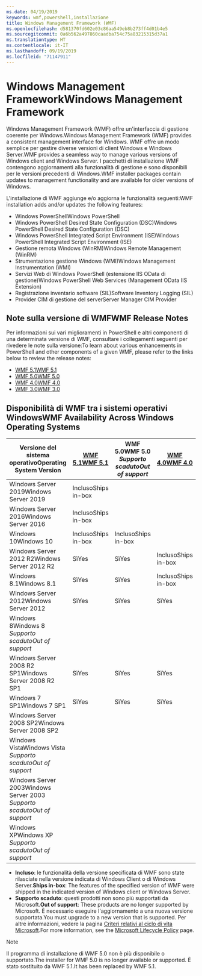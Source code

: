 ```yaml
---
ms.date: 04/19/2019
keywords: wmf,powershell,installazione
title: Windows Management Framework (WMF)
ms.openlocfilehash: d581370fd602e03c86aa549eb8b273ff4d01b4e5
ms.sourcegitcommit: 0a6b562a497860caadba754c75a83215315d37a1
ms.translationtype: HT
ms.contentlocale: it-IT
ms.lasthandoff: 09/19/2019
ms.locfileid: "71147911"
---
```

# <a name="windows-management-framework"></a><span data-ttu-id="cf544-103">Windows Management Framework</span><span class="sxs-lookup"><span data-stu-id="cf544-103">Windows Management Framework</span></span>

<span data-ttu-id="cf544-104">Windows Management Framework (WMF) offre un'interfaccia di gestione coerente per Windows.</span><span class="sxs-lookup"><span data-stu-id="cf544-104">Windows Management Framework (WMF) provides a consistent management interface for Windows.</span></span> <span data-ttu-id="cf544-105">WMF offre un modo semplice per gestire diverse versioni di client Windows e Windows Server.</span><span class="sxs-lookup"><span data-stu-id="cf544-105">WMF provides a seamless way to manage various versions of Windows client and Windows Server.</span></span> <span data-ttu-id="cf544-106">I pacchetti di installazione WMF contengono aggiornamenti alla funzionalità di gestione e sono disponibili per le versioni precedenti di Windows.</span><span class="sxs-lookup"><span data-stu-id="cf544-106">WMF installer packages contain updates to management functionality and are available for older versions of Windows.</span></span>

<span data-ttu-id="cf544-107">L'installazione di WMF aggiunge e/o aggiorna le funzionalità seguenti:</span><span class="sxs-lookup"><span data-stu-id="cf544-107">WMF installation adds and/or updates the following features:</span></span>

- <span data-ttu-id="cf544-108">Windows PowerShell</span><span class="sxs-lookup"><span data-stu-id="cf544-108">Windows PowerShell</span></span>
- <span data-ttu-id="cf544-109">Windows PowerShell Desired State Configuration (DSC)</span><span class="sxs-lookup"><span data-stu-id="cf544-109">Windows PowerShell Desired State Configuration (DSC)</span></span>
- <span data-ttu-id="cf544-110">Windows PowerShell Integrated Script Environment (ISE)</span><span class="sxs-lookup"><span data-stu-id="cf544-110">Windows PowerShell Integrated Script Environment (ISE)</span></span>
- <span data-ttu-id="cf544-111">Gestione remota Windows (WinRM)</span><span class="sxs-lookup"><span data-stu-id="cf544-111">Windows Remote Management (WinRM)</span></span>
- <span data-ttu-id="cf544-112">Strumentazione gestione Windows (WMI)</span><span class="sxs-lookup"><span data-stu-id="cf544-112">Windows Management Instrumentation (WMI)</span></span>
- <span data-ttu-id="cf544-113">Servizi Web di Windows PowerShell (estensione IIS OData di gestione)</span><span class="sxs-lookup"><span data-stu-id="cf544-113">Windows PowerShell Web Services (Management OData IIS Extension)</span></span>
- <span data-ttu-id="cf544-114">Registrazione inventario software (SIL)</span><span class="sxs-lookup"><span data-stu-id="cf544-114">Software Inventory Logging (SIL)</span></span>
- <span data-ttu-id="cf544-115">Provider CIM di gestione del server</span><span class="sxs-lookup"><span data-stu-id="cf544-115">Server Manager CIM Provider</span></span>

## <a name="wmf-release-notes"></a><span data-ttu-id="cf544-116">Note sulla versione di WMF</span><span class="sxs-lookup"><span data-stu-id="cf544-116">WMF Release Notes</span></span>

<span data-ttu-id="cf544-117">Per informazioni sui vari miglioramenti in PowerShell e altri componenti di una determinata versione di WMF, consultare i collegamenti seguenti per rivedere le note sulla versione:</span><span class="sxs-lookup"><span data-stu-id="cf544-117">To learn about various enhancements in PowerShell and other components of a given WMF, please refer to the links below to review the release notes:</span></span>

- [<span data-ttu-id="cf544-118">WMF 5.1</span><span class="sxs-lookup"><span data-stu-id="cf544-118">WMF 5.1</span></span>](whats-new/release-notes.md#wmf-51-changes)
- [<span data-ttu-id="cf544-119">WMF 5.0</span><span class="sxs-lookup"><span data-stu-id="cf544-119">WMF 5.0</span></span>](whats-new/release-notes.md#wmf-50-changes)
- [<span data-ttu-id="cf544-120">WMF 4.0</span><span class="sxs-lookup"><span data-stu-id="cf544-120">WMF 4.0</span></span>](https://download.microsoft.com/download/3/D/6/3D61D262-8549-4769-A660-230B67E15B25/Windows%20Management%20Framework%204%200%20Release%20Notes.docx)
- [<span data-ttu-id="cf544-121">WMF 3.0</span><span class="sxs-lookup"><span data-stu-id="cf544-121">WMF 3.0</span></span>](https://download.microsoft.com/download/E/7/6/E76850B8-DA6E-4FF5-8CCE-A24FC513FD16/WMF%203%20Release%20Notes.docx)

## <a name="wmf-availability-across-windows-operating-systems"></a><span data-ttu-id="cf544-122">Disponibilità di WMF tra i sistemi operativi Windows</span><span class="sxs-lookup"><span data-stu-id="cf544-122">WMF Availability Across Windows Operating Systems</span></span>

|        <span data-ttu-id="cf544-123">Versione del sistema operativo</span><span class="sxs-lookup"><span data-stu-id="cf544-123">Operating System Version</span></span>         | <span data-ttu-id="cf544-124">[WMF 5.1][]</span><span class="sxs-lookup"><span data-stu-id="cf544-124">[WMF 5.1][]</span></span>  | <span data-ttu-id="cf544-125">WMF 5.0</span><span class="sxs-lookup"><span data-stu-id="cf544-125">WMF 5.0</span></span><br><span data-ttu-id="cf544-126">*Supporto scaduto*</span><span class="sxs-lookup"><span data-stu-id="cf544-126">*Out of support*</span></span> | <span data-ttu-id="cf544-127">[WMF 4.0][]</span><span class="sxs-lookup"><span data-stu-id="cf544-127">[WMF 4.0][]</span></span>  | <span data-ttu-id="cf544-128">[WMF 3.0][]</span><span class="sxs-lookup"><span data-stu-id="cf544-128">[WMF 3.0][]</span></span>  | <span data-ttu-id="cf544-129">[WMF 2.0][]</span><span class="sxs-lookup"><span data-stu-id="cf544-129">[WMF 2.0][]</span></span>  |
| --------------------------------------- | ------------ | --------------------------- | ------------ | ------------ | ------------ |
| <span data-ttu-id="cf544-130">Windows Server 2019</span><span class="sxs-lookup"><span data-stu-id="cf544-130">Windows Server 2019</span></span>                     | <span data-ttu-id="cf544-131">Incluso</span><span class="sxs-lookup"><span data-stu-id="cf544-131">Ships in-box</span></span> |                             |              |              |              |
| <span data-ttu-id="cf544-132">Windows Server 2016</span><span class="sxs-lookup"><span data-stu-id="cf544-132">Windows Server 2016</span></span>                     | <span data-ttu-id="cf544-133">Incluso</span><span class="sxs-lookup"><span data-stu-id="cf544-133">Ships in-box</span></span> |                             |              |              |              |
| <span data-ttu-id="cf544-134">Windows 10</span><span class="sxs-lookup"><span data-stu-id="cf544-134">Windows 10</span></span>                              | <span data-ttu-id="cf544-135">Incluso</span><span class="sxs-lookup"><span data-stu-id="cf544-135">Ships in-box</span></span> | <span data-ttu-id="cf544-136">Incluso</span><span class="sxs-lookup"><span data-stu-id="cf544-136">Ships in-box</span></span>                |              |              |              |
| <span data-ttu-id="cf544-137">Windows Server 2012 R2</span><span class="sxs-lookup"><span data-stu-id="cf544-137">Windows Server 2012 R2</span></span>                  | <span data-ttu-id="cf544-138">Sì</span><span class="sxs-lookup"><span data-stu-id="cf544-138">Yes</span></span>          | <span data-ttu-id="cf544-139">Sì</span><span class="sxs-lookup"><span data-stu-id="cf544-139">Yes</span></span>                         | <span data-ttu-id="cf544-140">Incluso</span><span class="sxs-lookup"><span data-stu-id="cf544-140">Ships in-box</span></span> |              |              |
| <span data-ttu-id="cf544-141">Windows 8.1</span><span class="sxs-lookup"><span data-stu-id="cf544-141">Windows 8.1</span></span>                             | <span data-ttu-id="cf544-142">Sì</span><span class="sxs-lookup"><span data-stu-id="cf544-142">Yes</span></span>          | <span data-ttu-id="cf544-143">Sì</span><span class="sxs-lookup"><span data-stu-id="cf544-143">Yes</span></span>                         | <span data-ttu-id="cf544-144">Incluso</span><span class="sxs-lookup"><span data-stu-id="cf544-144">Ships in-box</span></span> |              |              |
| <span data-ttu-id="cf544-145">Windows Server 2012</span><span class="sxs-lookup"><span data-stu-id="cf544-145">Windows Server 2012</span></span>                     | <span data-ttu-id="cf544-146">Sì</span><span class="sxs-lookup"><span data-stu-id="cf544-146">Yes</span></span>          | <span data-ttu-id="cf544-147">Sì</span><span class="sxs-lookup"><span data-stu-id="cf544-147">Yes</span></span>                         | <span data-ttu-id="cf544-148">Sì</span><span class="sxs-lookup"><span data-stu-id="cf544-148">Yes</span></span>          | <span data-ttu-id="cf544-149">Incluso</span><span class="sxs-lookup"><span data-stu-id="cf544-149">Ships in-box</span></span> |              |
| <span data-ttu-id="cf544-150">Windows 8</span><span class="sxs-lookup"><span data-stu-id="cf544-150">Windows 8</span></span><br><span data-ttu-id="cf544-151">*Supporto scaduto*</span><span class="sxs-lookup"><span data-stu-id="cf544-151">*Out of support*</span></span>           |              |                             |              | <span data-ttu-id="cf544-152">Incluso</span><span class="sxs-lookup"><span data-stu-id="cf544-152">Ships in-box</span></span> |              |
| <span data-ttu-id="cf544-153">Windows Server 2008 R2 SP1</span><span class="sxs-lookup"><span data-stu-id="cf544-153">Windows Server 2008 R2 SP1</span></span>              | <span data-ttu-id="cf544-154">Sì</span><span class="sxs-lookup"><span data-stu-id="cf544-154">Yes</span></span>          | <span data-ttu-id="cf544-155">Sì</span><span class="sxs-lookup"><span data-stu-id="cf544-155">Yes</span></span>                         | <span data-ttu-id="cf544-156">Sì</span><span class="sxs-lookup"><span data-stu-id="cf544-156">Yes</span></span>          | <span data-ttu-id="cf544-157">Sì</span><span class="sxs-lookup"><span data-stu-id="cf544-157">Yes</span></span>          | <span data-ttu-id="cf544-158">Incluso</span><span class="sxs-lookup"><span data-stu-id="cf544-158">Ships in-box</span></span> |
| <span data-ttu-id="cf544-159">Windows 7 SP1</span><span class="sxs-lookup"><span data-stu-id="cf544-159">Windows 7 SP1</span></span>                           | <span data-ttu-id="cf544-160">Sì</span><span class="sxs-lookup"><span data-stu-id="cf544-160">Yes</span></span>          | <span data-ttu-id="cf544-161">Sì</span><span class="sxs-lookup"><span data-stu-id="cf544-161">Yes</span></span>                         | <span data-ttu-id="cf544-162">Sì</span><span class="sxs-lookup"><span data-stu-id="cf544-162">Yes</span></span>          | <span data-ttu-id="cf544-163">Sì</span><span class="sxs-lookup"><span data-stu-id="cf544-163">Yes</span></span>          | <span data-ttu-id="cf544-164">Incluso</span><span class="sxs-lookup"><span data-stu-id="cf544-164">Ships in-box</span></span> |
| <span data-ttu-id="cf544-165">Windows Server 2008 SP2</span><span class="sxs-lookup"><span data-stu-id="cf544-165">Windows Server 2008 SP2</span></span>                 |              |                             |              | <span data-ttu-id="cf544-166">Sì</span><span class="sxs-lookup"><span data-stu-id="cf544-166">Yes</span></span>          | <span data-ttu-id="cf544-167">Sì</span><span class="sxs-lookup"><span data-stu-id="cf544-167">Yes</span></span>          |
| <span data-ttu-id="cf544-168">Windows Vista</span><span class="sxs-lookup"><span data-stu-id="cf544-168">Windows Vista</span></span><br><span data-ttu-id="cf544-169">*Supporto scaduto*</span><span class="sxs-lookup"><span data-stu-id="cf544-169">*Out of support*</span></span>       |              |                             |              |              | <span data-ttu-id="cf544-170">Sì</span><span class="sxs-lookup"><span data-stu-id="cf544-170">Yes</span></span>          |
| <span data-ttu-id="cf544-171">Windows Server 2003</span><span class="sxs-lookup"><span data-stu-id="cf544-171">Windows Server 2003</span></span><br><span data-ttu-id="cf544-172">*Supporto scaduto*</span><span class="sxs-lookup"><span data-stu-id="cf544-172">*Out of support*</span></span> |              |                             |              |              | <span data-ttu-id="cf544-173">Sì</span><span class="sxs-lookup"><span data-stu-id="cf544-173">Yes</span></span>          |
| <span data-ttu-id="cf544-174">Windows XP</span><span class="sxs-lookup"><span data-stu-id="cf544-174">Windows XP</span></span><br><span data-ttu-id="cf544-175">*Supporto scaduto*</span><span class="sxs-lookup"><span data-stu-id="cf544-175">*Out of support*</span></span>          |              |                             |              | <span data-ttu-id="cf544-176">Sì</span><span class="sxs-lookup"><span data-stu-id="cf544-176">Yes</span></span>          | <span data-ttu-id="cf544-177">Sì</span><span class="sxs-lookup"><span data-stu-id="cf544-177">Yes</span></span>          |

- <span data-ttu-id="cf544-178">**Incluso**: le funzionalità della versione specificata di WMF sono state rilasciate nella versione indicata di Windows Client o di Windows Server.</span><span class="sxs-lookup"><span data-stu-id="cf544-178">**Ships in-box**: The features of the specified version of WMF were shipped in the indicated version of Windows client or Windows Server.</span></span>
- <span data-ttu-id="cf544-179">**Supporto scaduto**: questi prodotti non sono più supportati da Microsoft.</span><span class="sxs-lookup"><span data-stu-id="cf544-179">**Out of support**: These products are no longer supported by Microsoft.</span></span> <span data-ttu-id="cf544-180">È necessario eseguire l'aggiornamento a una nuova versione supportata.</span><span class="sxs-lookup"><span data-stu-id="cf544-180">You must upgrade to a new version that is supported.</span></span> <span data-ttu-id="cf544-181">Per altre informazioni, vedere la pagina [Criteri relativi al ciclo di vita Microsoft][].</span><span class="sxs-lookup"><span data-stu-id="cf544-181">For more information, see the [Microsoft Lifecycle Policy][] page.</span></span>

> [!NOTE]
> <span data-ttu-id="cf544-182">Il programma di installazione di WMF 5.0 non è più disponibile o supportato.</span><span class="sxs-lookup"><span data-stu-id="cf544-182">The installer for WMF 5.0 is no longer available or supported.</span></span> <span data-ttu-id="cf544-183">È stato sostituito da WMF 5.1.</span><span class="sxs-lookup"><span data-stu-id="cf544-183">It has been replaced by WMF 5.1.</span></span>

[Criteri relativi al ciclo di vita Microsoft]: https://support.microsoft.com/lifecycle
[Microsoft Lifecycle Policy]: https://support.microsoft.com/lifecycle
[WMF 5.1]: https://aka.ms/wmf51download
[WMF 4.0]: https://aka.ms/wmf4download
[WMF 3.0]: https://aka.ms/wmf3download
[WMF 2.0]: https://aka.ms/wmf2download
